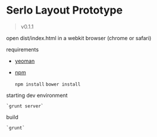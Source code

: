 # Serlo Layout Prototype

> v0.1.1

open dist/index.html in a webkit browser (chrome or safari)

requirements

* [yeoman](http://yeoman.io)
* [npm](http://node.js)


    `npm install`
    `bower install`


    
starting dev environment

    `grunt server`

build

    `grunt`